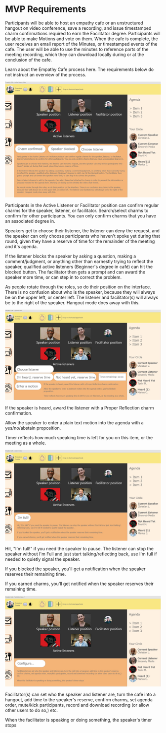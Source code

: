 # MVP Requirements

Participants will be able to host an empathy cafe or an unstructured hangout on video conference, save a recording, and issue timestamped charm confirmations required to earn the Facilitator degree. Participants will be able to make Motions and vote on them. When the cafe is complete, the user receives an email report of the Minutes, or timestamped events of the cafe. The user will be able to use the minutes to reference parts of the meeting recording, which they can download locally during or at the conclusion of the cafe.

Learn about the Empathy Cafe process here. The requirements below do not instruct an overview of the process.

![](.gitbook/assets/activelistenerview.jpg)

Participants in the Active Listener or Facilitator position can confirm regular charms for the speaker, listener, or facilitator. Search/select charms to confirm for other participants. You can only confirm charms that you have an associated degree in.

Speakers get to choose their listener, the listener can deny the request, and the speaker can only choose participants who haven't spoke yet during that round, given they have a reserve of time for the remainder of the meeting and it's agenda.

If the listener blocks the speaker by asking a question, making a comment/judgment, or anything other than earnestly trying to reflect the speaker, qualified active listeners \(Beginner's degree in café\) can hit the blocked button. The facilitator then gets a prompt and can award the speaker more time, or can step in to correct the problem.

As people rotate through the roles, so do their position on the interface. There is no confusion about who is the speaker, because they will always be on the upper left, or center left. The listener and facilitator\(s\) will always be to the right of the speaker. Hangout mode does away with this.

![](.gitbook/assets/speakerview.jpg)

If the speaker is heard, award the listener with a Proper Reflection charm confirmation.

Allow the speaker to enter a plain text motion into the agenda with a yes/no/abstain proposition.

Timer reflects how much speaking time is left for you on this item, or the meeting as a whole.

![](.gitbook/assets/listenerview.jpg)

Hit, "I'm full!" if you need the speaker to pause. The listener can stop the speaker without I'm Full and just start talking/reflecting back, use I'm full if needed to quietly signal the speaker.

If you blocked the speaker, you'll get a notification when the speaker reserves their remaining time.

If you earned charms, you'll get notified when the speaker reserves their remaining time.

![](.gitbook/assets/facilitatorview.jpg)

Facilitator\(s\) can set who the speaker and listener are, turn the cafe into a hangout, add time to the speaker's reserve, confirm charms, set agenda order, mute/kick participants, record and download recording \(or allow other users to do so,\) etc.

When the facilitator is speaking or doing something, the speaker's timer stops

